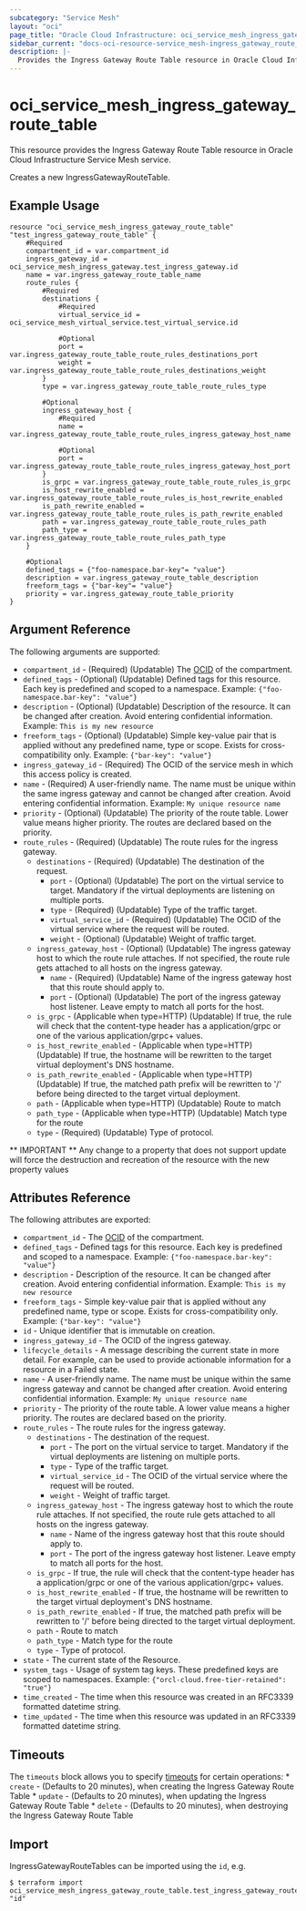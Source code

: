 ```yaml
---
subcategory: "Service Mesh"
layout: "oci"
page_title: "Oracle Cloud Infrastructure: oci_service_mesh_ingress_gateway_route_table"
sidebar_current: "docs-oci-resource-service_mesh-ingress_gateway_route_table"
description: |-
  Provides the Ingress Gateway Route Table resource in Oracle Cloud Infrastructure Service Mesh service
---
```


# oci_service_mesh_ingress_gateway_route_table
This resource provides the Ingress Gateway Route Table resource in Oracle Cloud Infrastructure Service Mesh service.

Creates a new IngressGatewayRouteTable.


## Example Usage

```hcl
resource "oci_service_mesh_ingress_gateway_route_table" "test_ingress_gateway_route_table" {
	#Required
	compartment_id = var.compartment_id
	ingress_gateway_id = oci_service_mesh_ingress_gateway.test_ingress_gateway.id
	name = var.ingress_gateway_route_table_name
	route_rules {
		#Required
		destinations {
			#Required
			virtual_service_id = oci_service_mesh_virtual_service.test_virtual_service.id

			#Optional
			port = var.ingress_gateway_route_table_route_rules_destinations_port
			weight = var.ingress_gateway_route_table_route_rules_destinations_weight
		}
		type = var.ingress_gateway_route_table_route_rules_type

		#Optional
		ingress_gateway_host {
			#Required
			name = var.ingress_gateway_route_table_route_rules_ingress_gateway_host_name

			#Optional
			port = var.ingress_gateway_route_table_route_rules_ingress_gateway_host_port
		}
		is_grpc = var.ingress_gateway_route_table_route_rules_is_grpc
		is_host_rewrite_enabled = var.ingress_gateway_route_table_route_rules_is_host_rewrite_enabled
		is_path_rewrite_enabled = var.ingress_gateway_route_table_route_rules_is_path_rewrite_enabled
		path = var.ingress_gateway_route_table_route_rules_path
		path_type = var.ingress_gateway_route_table_route_rules_path_type
	}

	#Optional
	defined_tags = {"foo-namespace.bar-key"= "value"}
	description = var.ingress_gateway_route_table_description
	freeform_tags = {"bar-key"= "value"}
	priority = var.ingress_gateway_route_table_priority
}
```

## Argument Reference

The following arguments are supported:

* `compartment_id` - (Required) (Updatable) The [OCID](https://docs.cloud.oracle.com/iaas/Content/General/Concepts/identifiers.htm) of the compartment. 
* `defined_tags` - (Optional) (Updatable) Defined tags for this resource. Each key is predefined and scoped to a namespace. Example: `{"foo-namespace.bar-key": "value"}` 
* `description` - (Optional) (Updatable) Description of the resource. It can be changed after creation. Avoid entering confidential information.  Example: `This is my new resource` 
* `freeform_tags` - (Optional) (Updatable) Simple key-value pair that is applied without any predefined name, type or scope. Exists for cross-compatibility only. Example: `{"bar-key": "value"}` 
* `ingress_gateway_id` - (Required) The OCID of the service mesh in which this access policy is created.
* `name` - (Required) A user-friendly name. The name must be unique within the same ingress gateway and cannot be changed after creation. Avoid entering confidential information.  Example: `My unique resource name` 
* `priority` - (Optional) (Updatable) The priority of the route table. Lower value means higher priority. The routes are declared based on the priority.
* `route_rules` - (Required) (Updatable) The route rules for the ingress gateway.
	* `destinations` - (Required) (Updatable) The destination of the request.
		* `port` - (Optional) (Updatable) The port on the virtual service to target. Mandatory if the virtual deployments are listening on multiple ports. 
		* `type` - (Required) (Updatable) Type of the traffic target.
		* `virtual_service_id` - (Required) (Updatable) The OCID of the virtual service where the request will be routed.
		* `weight` - (Optional) (Updatable) Weight of traffic target.
	* `ingress_gateway_host` - (Optional) (Updatable) The ingress gateway host to which the route rule attaches. If not specified, the route rule gets attached to all hosts on the ingress gateway. 
		* `name` - (Required) (Updatable) Name of the ingress gateway host that this route should apply to. 
		* `port` - (Optional) (Updatable) The port of the ingress gateway host listener. Leave empty to match all ports for the host. 
	* `is_grpc` - (Applicable when type=HTTP) (Updatable) If true, the rule will check that the content-type header has a application/grpc or one of the various application/grpc+ values. 
	* `is_host_rewrite_enabled` - (Applicable when type=HTTP) (Updatable) If true, the hostname will be rewritten to the target virtual deployment's DNS hostname. 
	* `is_path_rewrite_enabled` - (Applicable when type=HTTP) (Updatable) If true, the matched path prefix will be rewritten to '/' before being directed to the target virtual deployment. 
	* `path` - (Applicable when type=HTTP) (Updatable) Route to match
	* `path_type` - (Applicable when type=HTTP) (Updatable) Match type for the route
	* `type` - (Required) (Updatable) Type of protocol.


** IMPORTANT **
Any change to a property that does not support update will force the destruction and recreation of the resource with the new property values

## Attributes Reference

The following attributes are exported:

* `compartment_id` - The [OCID](https://docs.cloud.oracle.com/iaas/Content/General/Concepts/identifiers.htm) of the compartment. 
* `defined_tags` - Defined tags for this resource. Each key is predefined and scoped to a namespace. Example: `{"foo-namespace.bar-key": "value"}` 
* `description` - Description of the resource. It can be changed after creation. Avoid entering confidential information.  Example: `This is my new resource` 
* `freeform_tags` - Simple key-value pair that is applied without any predefined name, type or scope. Exists for cross-compatibility only. Example: `{"bar-key": "value"}` 
* `id` - Unique identifier that is immutable on creation.
* `ingress_gateway_id` - The OCID of the ingress gateway.
* `lifecycle_details` - A message describing the current state in more detail. For example, can be used to provide actionable information for a resource in a Failed state.
* `name` - A user-friendly name. The name must be unique within the same ingress gateway and cannot be changed after creation. Avoid entering confidential information.  Example: `My unique resource name` 
* `priority` - The priority of the route table. A lower value means a higher priority. The routes are declared based on the priority.
* `route_rules` - The route rules for the ingress gateway.
	* `destinations` - The destination of the request.
		* `port` - The port on the virtual service to target. Mandatory if the virtual deployments are listening on multiple ports. 
		* `type` - Type of the traffic target.
		* `virtual_service_id` - The OCID of the virtual service where the request will be routed.
		* `weight` - Weight of traffic target.
	* `ingress_gateway_host` - The ingress gateway host to which the route rule attaches. If not specified, the route rule gets attached to all hosts on the ingress gateway. 
		* `name` - Name of the ingress gateway host that this route should apply to. 
		* `port` - The port of the ingress gateway host listener. Leave empty to match all ports for the host. 
	* `is_grpc` - If true, the rule will check that the content-type header has a application/grpc or one of the various application/grpc+ values. 
	* `is_host_rewrite_enabled` - If true, the hostname will be rewritten to the target virtual deployment's DNS hostname. 
	* `is_path_rewrite_enabled` - If true, the matched path prefix will be rewritten to '/' before being directed to the target virtual deployment. 
	* `path` - Route to match
	* `path_type` - Match type for the route
	* `type` - Type of protocol.
* `state` - The current state of the Resource.
* `system_tags` - Usage of system tag keys. These predefined keys are scoped to namespaces. Example: `{"orcl-cloud.free-tier-retained": "true"}` 
* `time_created` - The time when this resource was created in an RFC3339 formatted datetime string.
* `time_updated` - The time when this resource was updated in an RFC3339 formatted datetime string.

## Timeouts

The `timeouts` block allows you to specify [timeouts](https://registry.terraform.io/providers/hashicorp/oci/latest/docs/guides/changing_timeouts) for certain operations:
	* `create` - (Defaults to 20 minutes), when creating the Ingress Gateway Route Table
	* `update` - (Defaults to 20 minutes), when updating the Ingress Gateway Route Table
	* `delete` - (Defaults to 20 minutes), when destroying the Ingress Gateway Route Table


## Import

IngressGatewayRouteTables can be imported using the `id`, e.g.

```
$ terraform import oci_service_mesh_ingress_gateway_route_table.test_ingress_gateway_route_table "id"
```

